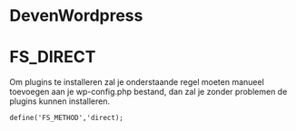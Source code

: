 # DevenWordpress


# FS_DIRECT
Om plugins te installeren zal je onderstaande regel moeten manueel toevoegen aan je wp-config.php bestand, dan zal je zonder problemen de plugins kunnen installeren.

`define('FS_METHOD','direct);`